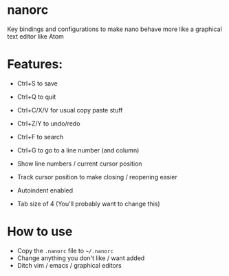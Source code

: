 # nanorc
Key bindings and configurations to make nano behave more like a graphical text editor like Atom

# Features:

- Ctrl+S to save
- Ctrl+Q to quit
- Ctrl+C/X/V for usual copy paste stuff
- Ctrl+Z/Y to undo/redo
- Ctrl+F to search
- Ctrl+G to go to a line number (and column)

- Show line numbers / current cursor position
- Track cursor position to make closing / reopening easier
- Autoindent enabled
- Tab size of 4 (You'll probably want to change this)

# How to use

- Copy the `.nanorc` file to `~/.nanorc`
- Change anything you don't like / want added
- Ditch vim / emacs / graphical editors
